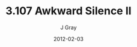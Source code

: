 ---
title: '3.107 Awkward Silence II'
alt: 'Mysteries of the Arcana'
date: '2012-02-03'
author: 'J Gray'
artist: 'Gennifer'
chapter: '3 Two by Two'
filler: false
---